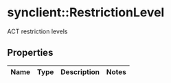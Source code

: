 # synclient::RestrictionLevel

ACT restriction levels
## Properties
Name | Type | Description | Notes
------------ | ------------- | ------------- | -------------


